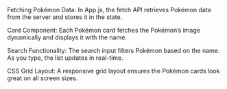 Fetching Pokémon Data:
In App.js, the fetch API retrieves Pokémon data from the server and stores it in the state.

Card Component:
Each Pokémon card fetches the Pokémon’s image dynamically and displays it with the name.

Search Functionality:
The search input filters Pokémon based on the name. As you type, the list updates in real-time.

CSS Grid Layout:
A responsive grid layout ensures the Pokémon cards look great on all screen sizes.

